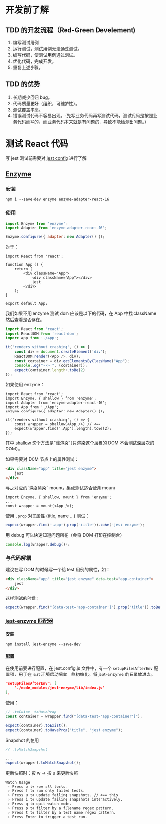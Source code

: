 # 开发前了解

## TDD 的开发流程（Red-Green Develement)

1. 编写测试用例
2. 运行测试，测试用例无法通过测试。
3. 编写代码，使测试用例通过测试。
4. 优化代码，完成开发。
5. 重复上述步骤。

## TDD 的优势

1. 长期减少回归 bug。
2. 代码质量更好（组织，可维护性）。
3. 测试覆盖率高。
4. 错误测试代码不容易出现。（先写业务代码再写测试代码，测试代码是按照业务代码而写的，而业务代码本来就是有问题的，导致不能检测出问题。）



# 测试 React 代码

写 jest 测试前需要对 [jest config](https://jestjs.io/docs/zh-Hans/configuration) 进行了解

## [Enzyme](https://airbnb.io/enzyme/)

### [安装](https://github.com/airbnb/enzyme#installation)

`npm i --save-dev enzyme enzyme-adapter-react-16`

### 使用

```js
import Enzyme from 'enzyme';
import Adapter from 'enzyme-adapter-react-16';

Enzyme.configure({ adapter: new Adapter() });
```

对于：

```react
import React from 'react';

function App () {
    return (
        <div className="App">
            <div className="App"></div>
            jest
        </div>
    );
}

export default App;
```

我们如果不用 enzyme 测试 dom 应该是以下的代码，在 App 中找 className 然后查看是否存在。

```js
import React from 'react';
import ReactDOM from 'react-dom';
import App from './App';

it('renders without crashing', () => {
    const div = document.createElement('div');
    ReactDOM.render(<App />, div);
    const container = div.getElementsByClassName("App");
    console.log("--> ", (container));
    expect(container.length).toBe(2)
});
```

如果使用 enzyme：

```react
import React from 'react';
import Enzyme, { shallow } from 'enzyme';
import Adapter from 'enzyme-adapter-react-16';
import App from './App';
Enzyme.configure({ adapter: new Adapter() });

it('renders without crashing', () => {
    const wrapper = shallow(<App />) // <==
    expect(wrapper.find('.App').length).toBe(2);
});
```

其中 [shallow](https://airbnb.io/enzyme/docs/api/shallow.html) 这个方法是”浅渲染“（只渲染这个层级的 DOM 不会测试深层次的 DOM）。

如果需要对 DOM 节点上的属性测试：

```html
<div className="app" title="jest enzyme">
    jest
</div>
```

与之对应的“深度渲染” mount，集成测试适合使用 mount

```react
import Enzyme, { shallow, mount } from 'enzyme';
...
const wrapper = mount(<App />);
```



使用 `.prop` 对其属性 (title, name ...) 测试：

```js
expect(wrapper.find(".app").prop("title")).toBe("jest enzyme");
```

用 debug 可以快速知道问题所在（会将 DOM 打印在控制台）

```js
console.log(wrapper.debug());
```

### 与代码解耦

建议在写 DOM 的时候写一个给 test 用例的属性，如：

```html
<div className="app" title="jest enzyme" data-test="app-container">
    jest
</div>
```

这样测试的时候：

```js
expect(wrapper.find("[data-test='app-container']").prop("title")).toBe("jest enzyme");
```

### [jest-enzyme 匹配器](https://github.com/FormidableLabs/enzyme-matchers/tree/master/packages/jest-enzyme#jest-enzyme)

#### 安装

`npm install jest-enzyme --save-dev`

#### [配置](https://github.com/FormidableLabs/enzyme-matchers/tree/master/packages/jest-enzyme#setup)

在使用前要进行配置，在 jest.config.js 文件中，有一个 `setupFilesAfterEnv` 配置项，用于在 jest 环境启动后做一些初始化。将 jest-enzyme 的目录放进去。

```json
"setupFilesAfterEnv": [
    './node_modules/jest-enzyme/lib/index.js'
],
```

使用：

```js
// .toExist .toHaveProp
const container = wrapper.find("[data-test='app-container']");

expect(container).toExist();
expect(container).toHaveProp("title", "jest enzyme");
```

Snapshot 的使用

```js
// .toMatchSnapshot

...
expect(wrapper).toMatchSnapshot();
```

更新快照时：按 w → 按 u 来更新快照

```
Watch Usage
 › Press a to run all tests.
 › Press f to run only failed tests.
 › Press u to update failing snapshots. // <== this
 › Press i to update failing snapshots interactively.
 › Press q to quit watch mode.
 › Press p to filter by a filename regex pattern.
 › Press t to filter by a test name regex pattern.
 › Press Enter to trigger a test run.
```



